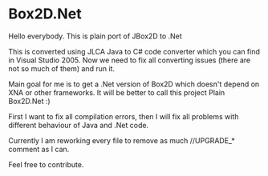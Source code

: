 Box2D.Net
=============

Hello everybody. This is plain port of JBox2D to .Net

This is converted using JLCA Java to C# code converter which you can find in Visual Studio 2005.
Now we need to fix all converting issues (there are not so much of them) and run it.

Main goal for me is to get a .Net version of Box2D which doesn't depend on XNA or other frameworks.
It will be better to call this project Plain Box2D.Net :)

First I want to fix all compilation errors, then I will fix all problems with different behaviour of Java and .Net code.

Currently I am reworking every file to remove as much //UPGRADE_* comment as I can.

Feel free to contribute.